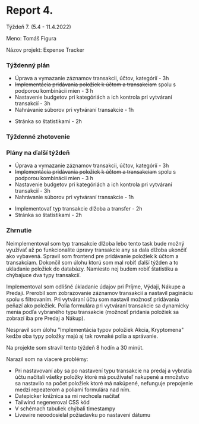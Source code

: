 # Report 4.

Týždeň 7. (5.4 - 11.4.2022)

Meno: Tomáš Figura

Názov projekt: Expense Tracker

### Týždenný plán
- Úprava a vymazanie záznamov transakcii, účtov, kategórií - 3h 
- ~~Implementácia pridávania položiek k účtom a transakciam~~ spolu s podporou kombinácii mien - 3 h
- Nastavenie budgetov pri kategóriách a ich kontrola pri vytváraní transakcií - 3h
- Nahrávanie súborov pri vytváraní transakcie - 1h
+ Stránka so štatistikami - 2h

### Týždenné zhotovenie


### Plány na ďalší týždeň
- Úprava a vymazanie záznamov transakcii, účtov, kategórií - 3h 
- ~~Implementácia pridávania položiek k účtom a transakciam~~ spolu s podporou kombinácii mien - 3 h
- Nastavenie budgetov pri kategóriách a ich kontrola pri vytváraní transakcií - 3h
- Nahrávanie súborov pri vytváraní transakcie - 1h
+ Implementovať typ transakcie dlžoba a transfer - 2h
+ Stránka so štatistikami - 2h

### Zhrnutie
Neimplementoval som typ transakcie dlžoba lebo tento task bude možný využívať až po funkcionalite úpravy transakcie any sa dala dlžoba ukončiť ako vybavená. Spravil som frontend pre pridávanie položiek k účtom a transakciam. Dokončil som úlohu ktorú som mal robiť ďalší týžden a to ukladanie položiek do databázy. Namiesto nej budem robiť štatistiku a chýbajuce dva typy transakcií.

Implementoval som odlišné úkladanie údajov pri Príjme, Výdaji, Nákupe a Predaji. Prerobil som zobrazovanie záznamov transakcií a nastavil pagináciu spolu s filtrovaním. Pri vytváraní účtu som nastavil možnosť pridávania peňazí ako položiek. Polia formulára pri vytváraní transakcie sa dynamicky menia podľa vybraného typu transakcie (možnosť pridania položiek sa zobrazí iba pre Predaj a Nákup).

Nespravil som úlohu "Implementácia typov položiek Akcia, Kryptomena" kedže oba typy položky majú aj tak rovnaké polia a správanie.

Na projekte som stravil tento týždeň 8 hodín a 30 minút.

Narazil som na viaceré problémy:
+ Pri nastavovaní aby sa po nastavení typu transakcie na predaj a vybratia účtu načítali všetky položky ktoré má používateľ nakupené a množstvo sa nastavilo na počet položiek ktoré má nakúpené, nefunguje prepojenie medzi repeaterom a poliami formulára nad ním.
+ Datepicker knižnica sa mi nechcela načítať
+ Tailwind negeneroval CSS kód
+ V schémach tabuliek chýbali timestampy
+ Livewire neoodosielal požiadavku po nastavení dátumu